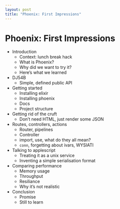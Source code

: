 ```yaml
---
layout: post
title: "Phoenix: First Impressions"
---
```


# Phoenix: First Impressions

- Introduction
  - Context: lunch break hack
  - What is Phoenix?
  - Why did we want to try it?
  - Here’s what we learned
- DJ54B
  - Simple, defined public API
- Getting started
  - Installing elixir
  - Installing phoenix
  - Docs
  - Project structure
- Getting rid of the cruft
  - Don’t need HTML, just render some JSON
- Routes, controllers, actions
  - Router, pipelines
  - Controller
  - import, use, what do they all mean?
  - `conn`, forgetting about ivars, WYSIATI
- Talking to applescript
  - Treating it as a unix service
  - Inventing a simple serialisation format
- Comparing performance
  - Memory usage
  - Throughput
  - Resiliance
  - Why it’s not realistic
- Conclusion
  - Promise
  - Still to learn
